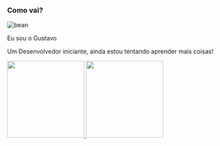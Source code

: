 ### Como vai?
![bean](https://github.com/Gdev3356/Gdev3356/assets/156126815/3c9f9aec-c574-4ec0-8cdf-cacb25ea58cb)

Eu sou o Gustavo

Um Desenvolvedor iniciante, ainda estou tentando aprender mais coisas!


<!--
**Gdev3356/Gdev3356** is a ✨ _special_ ✨ repository because its `README.md` (this file) appears on your GitHub profile.

Here are some ideas to get you started:

- 🔭 I’m currently working on ...
- 🌱 I’m currently learning ...
- 👯 I’m looking to collaborate on ...
- 🤔 I’m looking for help with ...
- 💬 Ask me about ...
- 📫 How to reach me: ...
- 😄 Pronouns: ...
- ⚡ Fun fact: ...
-->

<div>
<a href="https://github.com/Gdev3356">
<img loading="lazy" height="180em" src="https://github-readme-stats.vercel.app/api/top-langs/?username=Gdev3356&layout=compact&langs_count=7&theme=dracula"/>
<img loading="lazy" height="180em" src="https://github-readme-stats.vercel.app/api?username=Gdev3356&show_icons=true&theme=dracula&include_all_commits=true&count_private=true"/>
</div>
